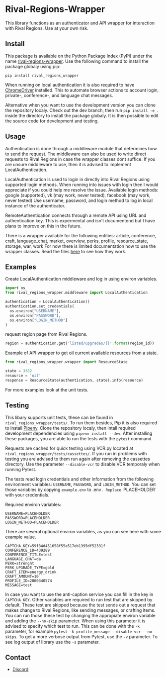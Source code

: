 # Rival-Regions-Wrapper
This library functions as an authenticator and API wrapper for interaction with Rival Regions.
Use at your own risk.

## Install
This package is available on the Python Package Index (PyPi) under the name [rival-regions-wrapper](https://pypi.org/project/rival-regions-wrapper/).
Use the following command to install the package globaly using pip:

```
pip install rival_regions_wrapper
```

When running on local authentication it is also required to have [ChromeDriver](https://sites.google.com/chromium.org/driver/) installed.
This to automate browser actions to account login, private-, conference-, and language chat messages.

Alternative when you want to use the development version you can clone the repository localy.
Check out the dev branch, then run `pip install -e .` inside the directory to install the package globaly.
It is then possible to edit the source code for development and testing. 

## Usage 
Authentication is done through a middleware module that determines how to send the request.
The middleware can also be used to write direct requests to Rival Regions in case the wrapper classes dont suffice.
If you are unsure middleware to use, then it is advised to implement LocalAuthentication.

LocalAuthentication is used to login in directly into Rival Regions using supported login methods.
When running into issues with login then I would appreciate if you could help me resolve the issue. 
Available login methods: google (supported), vk (may work, never tested), facebook (may work, never tested)
Use username, password, and login method to log in local instance of the authenticator.

RemoteAuthentication connects through a remote API using URL and authentication key.
This is expermental and isn't documentend but I have plans to improve on this in the future.

There is a wrapper available for the following entities:
article, conference, craft, language\_chat, market, overview, perks, profile, resource_state, storage, war, work
For now there is limited documentation how to use the wrapper classes.
Read the files [here](https://github.com/joostsijm/rival_regions_wrapper/tree/dev/src/rival_regions_wrapper/wrapper) to see how they work.

## Examples
Create LocalAuthentication middleware and log in using environ variables.
```python
import os
from rival_regions_wrapper.middleware import LocalAuthentication

authentication = LocalAuthentication()
authentication.set_credentials(
  os.environ["USERNAME"],
  os.environ["PASSWORD"],
  os.environ["LOGIN_METHOD"]
)
```

request region page from Rival Regions.
```python
region = authentication.get('listed/upgrades/{}'.format(region_id))
```

Example of API wrapper to get oil current available resources from a state.
```python
from rival_regions_wrapper.wrapper import ResourceState

state = 3382
resource = 'oil'
response = ResourceState(authentication, state).info(resource)
```

For more examples look at the unit tests.

## Testing
This libary supports unit tests, these can be found in `rival_regions_wrapper/tests/`.
To run them besides, Pip it is also required to install [Pipenv](https://pypi.org/project/pipenv/).
Clone the repository localy, then intall required development dependencies using `pipenv install --dev`.
After installing these packages, you are able to run the tests with the `pytest` command.

Requests are cached for quick testing using VCR.py located at `rival_regions_wrapper/tests/cassettes/`.
If you run in problems with testing you are advised to them run again after removing the cassettes directory.
Use the parameter `--disable-vcr` to disable VCR temporaly when running Pytest.

The tests read login credentials and other information from the following environment variables:
`USERNAME`, `PASSWORD`, and `LOGIN_METHOD`.
You can set those variables by copying `example.env` to .env`.
Replace `PLACEHOLDER` with your credentials.

Required environ variables:
```
USERNAME=PLACEHOLDER
PASSWORD=PLACEHOLDER
LOGIN_METHOD=PLACEHOLDER
```

There are several optional environ variables, as you can see here with some example value. 
```
CAPTCHA_KEY=59f34d451658f55a517eb1395df52331f
CONFERENCE_ID=439289
CONFERENCE_TITLE=test
LANGUAGE_CHAT=da
PERK=strenght
PERK_UPGRADE_TYPE=gold
CRAFT_ITEM=energy_drink
CRAFT_AMOUNT=10
PROFILE_ID=2000340574
MESSAGE=test
```

In case you want to use the anti-caption service you can fill in the key in `CAPTCHA_KEY`.
Other variables are required to run test that are skipped by default.
These test are skipped because the test sends out a request that makes change to Rival Regions, like sending messages, or crafting items.
You can run those these test by changing the appropiate environ variable and adding the `--no-skip` parameter.
When using this parameter it is advised to specify which test to run.
This can be done with the `-k` parameter, for example `pytest -k profile_message --disable-vcr --no-skips`.
To get a more verbose output from Pytest, use the `-v` parameter.
To see log output of library use the `-s` parameter.

## Contact
* [Discord](https://discord.gg/6fzHtJM)
